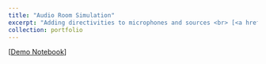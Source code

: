 ```yaml
---
title: "Audio Room Simulation"
excerpt: "Adding directivities to microphones and sources <br> [<a href='https://nbviewer.org/github/LCAV/pyroomacoustics/blob/master/notebooks/rir_directivities_demo.ipynb'> Demo Notebook</a>] <br/><img src='/images/pyroomacoustics.png'>"
collection: portfolio
---
```

[[Demo Notebook](https://nbviewer.org/github/LCAV/pyroomacoustics/blob/master/notebooks/rir_directivities_demo.ipynb)]
